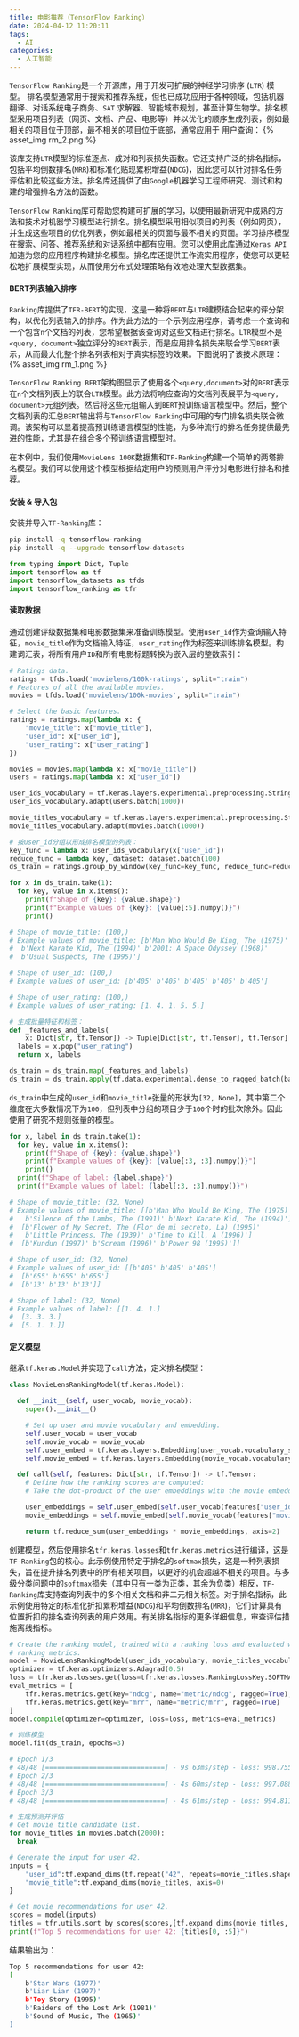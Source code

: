 ```yaml
---
title: 电影推荐（TensorFlow Ranking）
date: 2024-04-12 11:20:11
tags:
  - AI
categories:
  - 人工智能
---
```

`TensorFlow Ranking`是一个开源库，用于开发可扩展的神经学习排序 (`LTR`) 模型。 排名模型通常用于搜索和推荐系统，但也已成功应用于各种领域，包括机器翻译、对话系统电子商务、`SAT` 求解器、智能城市规划，甚至计算生物学。排名模型采用项目列表（网页、文档、产品、电影等）并以优化的顺序生成列表，例如最相关的项目位于顶部，最不相关的项目位于底部，通常应用于 用户查询：
{% asset_img rm_2.png %}
<!-- more -->

该库支持`LTR`模型的标准逐点、成对和列表损失函数。它还支持广泛的排名指标，包括平均倒数排名(`MRR`)和标准化贴现累积增益(`NDCG`)，因此您可以针对排名任务评估和比较这些方法。排名库还提供了由`Google`机器学习工程师研究、测试和构建的增强排名方法的函数。

`TensorFlow Ranking`库可帮助您构建可扩展的学习，以使用最新研究中成熟的方法和技术对机器学习模型进行排名。排名模型采用相似项目的列表（例如网页），并生成这些项目的优化列表，例如最相关的页面与最不相关的页面。学习排序模型在搜索、问答、推荐系统和对话系统中都有应用。您可以使用此库通过`Keras API`加速为您的应用程序构建排名模型。排名库还提供工作流实用程序，使您可以更轻松地扩展模型实现，从而使用分布式处理策略有效地处理大型数据集。

#### BERT列表输入排序

`Ranking`库提供了`TFR-BERT`的实现，这是一种将`BERT`与`LTR`建模结合起来的评分架构，以优化列表输入的排序。作为此方法的一个示例应用程序，请考虑一个查询和一个包含`n`个文档的列表，您希望根据该查询对这些文档进行排名。`LTR`模型不是`<query, document>`独立评分的`BERT`表示，而是应用排名损失来联合学习`BERT`表示，从而最大化整个排名列表相对于真实标签的效果。下图说明了该技术原理：
{% asset_img rm_1.png %}

`TensorFlow Ranking BERT`架构图显示了使用各个`<query,document>`对的`BERT`表示在`n`个文档列表上的联合`LTR`模型。此方法将响应查询的文档列表展平为`<query, document>`元组列表。然后将这些元组输入到`BERT`预训练语言模型中。然后，整个文档列表的汇总`BERT`输出将与`TensorFlow Ranking`中可用的专门排名损失联合微调。该架构可以显着提高预训练语言模型的性能，为多种流行的排名任务提供最先进的性能，尤其是在组合多个预训练语言模型时。

在本例中，我们使用`MovieLens 100K`数据集和`TF-Ranking`构建一个简单的两塔排名模型。我们可以使用这个模型根据给定用户的预测用户评分对电影进行排名和推荐。

#### 安装 & 导入包

安装并导入`TF-Ranking`库：
```bash
pip install -q tensorflow-ranking
pip install -q --upgrade tensorflow-datasets
```
```python
from typing import Dict, Tuple
import tensorflow as tf
import tensorflow_datasets as tfds
import tensorflow_ranking as tfr
```
#### 读取数据

通过创建评级数据集和电影数据集来准备训练模型。使用`user_id`作为查询输入特征，`movie_title`作为文档输入特征，`user_rating`作为标签来训练排名模型。构建词汇表，将所有用户`ID`和所有电影标题转换为嵌入层的整数索引：
```python
# Ratings data.
ratings = tfds.load('movielens/100k-ratings', split="train")
# Features of all the available movies.
movies = tfds.load('movielens/100k-movies', split="train")

# Select the basic features.
ratings = ratings.map(lambda x: {
    "movie_title": x["movie_title"],
    "user_id": x["user_id"],
    "user_rating": x["user_rating"]
})

movies = movies.map(lambda x: x["movie_title"])
users = ratings.map(lambda x: x["user_id"])

user_ids_vocabulary = tf.keras.layers.experimental.preprocessing.StringLookup(mask_token=None)
user_ids_vocabulary.adapt(users.batch(1000))

movie_titles_vocabulary = tf.keras.layers.experimental.preprocessing.StringLookup(mask_token=None)
movie_titles_vocabulary.adapt(movies.batch(1000))

# 按user_id分组以形成排名模型的列表：
key_func = lambda x: user_ids_vocabulary(x["user_id"])
reduce_func = lambda key, dataset: dataset.batch(100)
ds_train = ratings.group_by_window(key_func=key_func, reduce_func=reduce_func, window_size=100)

for x in ds_train.take(1):
  for key, value in x.items():
    print(f"Shape of {key}: {value.shape}")
    print(f"Example values of {key}: {value[:5].numpy()}")
    print()

# Shape of movie_title: (100,)
# Example values of movie_title: [b'Man Who Would Be King, The (1975)' b'Silence of the Lambs, The (1991)'
#  b'Next Karate Kid, The (1994)' b'2001: A Space Odyssey (1968)'
#  b'Usual Suspects, The (1995)']

# Shape of user_id: (100,)
# Example values of user_id: [b'405' b'405' b'405' b'405' b'405']

# Shape of user_rating: (100,)
# Example values of user_rating: [1. 4. 1. 5. 5.]

# 生成批量特征和标签：
def _features_and_labels(
    x: Dict[str, tf.Tensor]) -> Tuple[Dict[str, tf.Tensor], tf.Tensor]:
  labels = x.pop("user_rating")
  return x, labels

ds_train = ds_train.map(_features_and_labels)
ds_train = ds_train.apply(tf.data.experimental.dense_to_ragged_batch(batch_size=32))
```
`ds_train`中生成的`user_id`和`movie_title`张量的形状为`[32, None]`，其中第二个维度在大多数情况下为`100`，但列表中分组的项目少于`100`个时的批次除外。因此使用了研究不规则张量的模型。
```python
for x, label in ds_train.take(1):
  for key, value in x.items():
    print(f"Shape of {key}: {value.shape}")
    print(f"Example values of {key}: {value[:3, :3].numpy()}")
    print()
  print(f"Shape of label: {label.shape}")
  print(f"Example values of label: {label[:3, :3].numpy()}")

# Shape of movie_title: (32, None)
# Example values of movie_title: [[b'Man Who Would Be King, The (1975)'
#   b'Silence of the Lambs, The (1991)' b'Next Karate Kid, The (1994)']
#  [b'Flower of My Secret, The (Flor de mi secreto, La) (1995)'
#   b'Little Princess, The (1939)' b'Time to Kill, A (1996)']
#  [b'Kundun (1997)' b'Scream (1996)' b'Power 98 (1995)']]

# Shape of user_id: (32, None)
# Example values of user_id: [[b'405' b'405' b'405']
#  [b'655' b'655' b'655']
#  [b'13' b'13' b'13']]

# Shape of label: (32, None)
# Example values of label: [[1. 4. 1.]
#  [3. 3. 3.]
#  [5. 1. 1.]]
```
#### 定义模型

继承`tf.keras.Model`并实现了`call`方法，定义排名模型：
```python
class MovieLensRankingModel(tf.keras.Model):

  def __init__(self, user_vocab, movie_vocab):
    super().__init__()

    # Set up user and movie vocabulary and embedding.
    self.user_vocab = user_vocab
    self.movie_vocab = movie_vocab
    self.user_embed = tf.keras.layers.Embedding(user_vocab.vocabulary_size(),64)
    self.movie_embed = tf.keras.layers.Embedding(movie_vocab.vocabulary_size(),64)

  def call(self, features: Dict[str, tf.Tensor]) -> tf.Tensor:
    # Define how the ranking scores are computed: 
    # Take the dot-product of the user embeddings with the movie embeddings.

    user_embeddings = self.user_embed(self.user_vocab(features["user_id"]))
    movie_embeddings = self.movie_embed(self.movie_vocab(features["movie_title"]))

    return tf.reduce_sum(user_embeddings * movie_embeddings, axis=2)
```
创建模型，然后使用排名`tfr.keras.losses`和`tfr.keras.metrics`进行编译，这是`TF-Ranking`包的核心。此示例使用特定于排名的`softmax`损失，这是一种列表损失，旨在提升排名列表中的所有相关项目，以更好的机会超越不相关的项目。与多级分类问题中的`softmax`损失（其中只有一类为正类，其余为负类）相反，`TF-Ranking`库支持查询列表中的多个相关文档和非二元相关标签。对于排名指标，此示例使用特定的标准化折扣累积增益(`NDCG`)和平均倒数排名(`MRR`)，它们计算具有位置折扣的排名查询列表的用户效用。有关排名指标的更多详细信息，审查评估措施离线指标。
```python
# Create the ranking model, trained with a ranking loss and evaluated with
# ranking metrics.
model = MovieLensRankingModel(user_ids_vocabulary, movie_titles_vocabulary)
optimizer = tf.keras.optimizers.Adagrad(0.5)
loss = tfr.keras.losses.get(loss=tfr.keras.losses.RankingLossKey.SOFTMAX_LOSS, ragged=True)
eval_metrics = [
    tfr.keras.metrics.get(key="ndcg", name="metric/ndcg", ragged=True),
    tfr.keras.metrics.get(key="mrr", name="metric/mrr", ragged=True)
]
model.compile(optimizer=optimizer, loss=loss, metrics=eval_metrics)

# 训练模型
model.fit(ds_train, epochs=3)

# Epoch 1/3
# 48/48 [==============================] - 9s 63ms/step - loss: 998.7556 - metric/ndcg: 0.8240 - metric/mrr: 1.0000
# Epoch 2/3
# 48/48 [==============================] - 4s 60ms/step - loss: 997.0884 - metric/ndcg: 0.9172 - metric/mrr: 1.0000
# Epoch 3/3
# 48/48 [==============================] - 4s 61ms/step - loss: 994.8118 - metric/ndcg: 0.9394 - metric/mrr: 1.0000

# 生成预测并评估
# Get movie title candidate list.
for movie_titles in movies.batch(2000):
  break

# Generate the input for user 42.
inputs = {
    "user_id":tf.expand_dims(tf.repeat("42", repeats=movie_titles.shape[0]), axis=0),
    "movie_title":tf.expand_dims(movie_titles, axis=0)
}

# Get movie recommendations for user 42.
scores = model(inputs)
titles = tfr.utils.sort_by_scores(scores,[tf.expand_dims(movie_titles, axis=0)])[0]
print(f"Top 5 recommendations for user 42: {titles[0, :5]}")
```
结果输出为：
```bash
Top 5 recommendations for user 42: 
[
    b'Star Wars (1977)' 
    b'Liar Liar (1997)' 
    b'Toy Story (1995)'
    b'Raiders of the Lost Ark (1981)' 
    b'Sound of Music, The (1965)'
]
```
